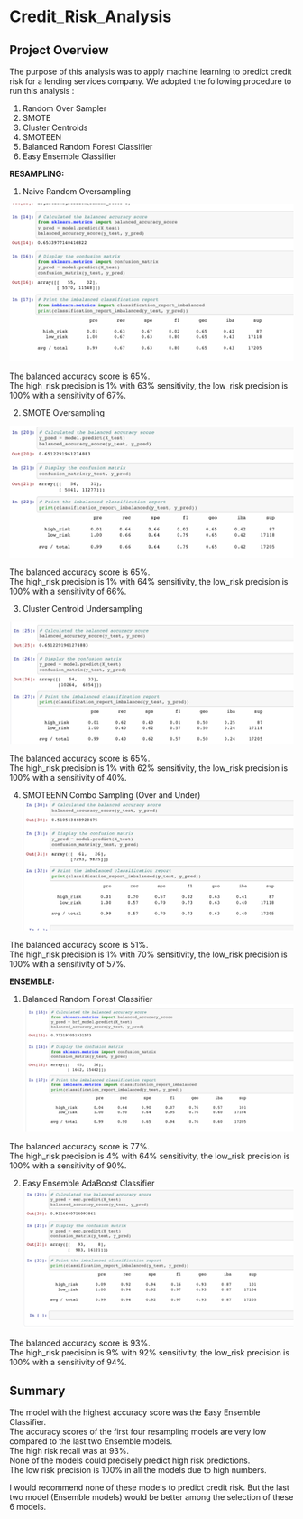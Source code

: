 # Credit_Risk_Analysis

## Project Overview

The purpose of this analysis was to apply machine learning to predict credit risk for a lending services company. We adopted the following procedure to run this analysis : 


1. Random Over Sampler 
2. SMOTE 
3. Cluster Centroids 
4. SMOTEEN
5. Balanced Random Forest Classifier
6. Easy Ensemble Classifier

**RESAMPLING:**

1. Naive Random Oversampling

![naive](Resources/naive.png)

The balanced accuracy score is 65%.<br>The high_risk precision is 1% with 63% sensitivity, the low_risk precision is 100% with a sensitivity of 67%. 

2. SMOTE Oversampling

![SMOTE](Resources/SMOTE.png)

The balanced accuracy score is 65%.<br>The high_risk precision is 1% with 64% sensitivity, the low_risk precision is 100% with a sensitivity of 66%. 

3. Cluster Centroid Undersampling

![cluster](Resources/undersampling.png)

The balanced accuracy score is 65%.<br>The high_risk precision is 1% with 62% sensitivity, the low_risk precision is 100% with a sensitivity of 40%. 

4. SMOTEENN Combo Sampling (Over and Under)
![SMOTEENN](Resources/SMOTEENN.png)

The balanced accuracy score is 51%.<br>The high_risk precision is 1% with 70% sensitivity, the low_risk precision is 100% with a sensitivity of 57%. 

**ENSEMBLE:**

1. Balanced Random Forest Classifier
![random forest](Resources/randomforest.png)

The balanced accuracy score is 77%.<br>The high_risk precision is 4% with 64% sensitivity, the low_risk precision is 100% with a sensitivity of 90%. 

2. Easy Ensemble AdaBoost Classifier
![AdaBoost](Resources/AdaBoost.png)

The balanced accuracy score is 93%.<br>The high_risk precision is 9% with 92% sensitivity, the low_risk precision is 100% with a sensitivity of 94%. 

## Summary

The model with the highest accuracy score was the Easy Ensemble Classifier. 
<br>The accuracy scores of the first four resampling models are very low compared to the last two Ensemble models.
<br>The high risk recall was at 93%. 
<br>None of the models could precisely predict high risk predictions.
<br>The low risk precision is 100% in all the models due to high numbers.

I would recommend none of these models to predict credit risk. But the last two model (Ensemble models) would be better among the selection of these 6 models.
